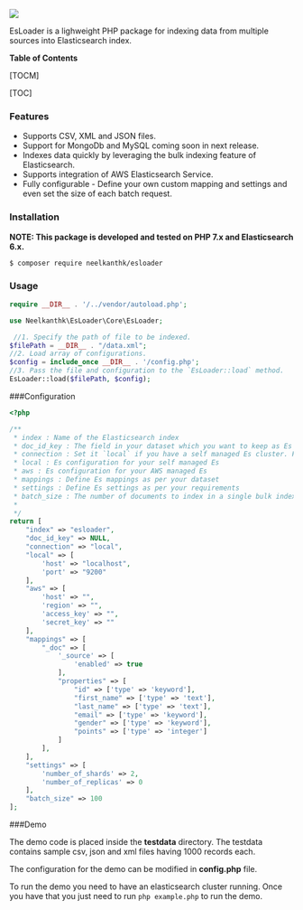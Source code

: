 ![](https://i.ibb.co/8bdmSg6/esloader-logo.png)

EsLoader is a lighweight PHP package for indexing data from multiple sources into Elasticsearch index.

**Table of Contents**

[TOCM]

[TOC]

### Features

- Supports CSV, XML and JSON files. 
- Support for MongoDb and MySQL coming soon in next release.
- Indexes data quickly by leveraging the bulk indexing feature of Elasticsearch.
- Supports integration of AWS Elasticsearch Service.
- Fully configurable - Define your own custom mapping and settings and even set the size of each batch request.

### Installation

**NOTE: This package is developed and tested on PHP 7.x and Elasticsearch 6.x.**

`$ composer require neelkanthk/esloader`

### Usage

```php
require __DIR__ . '/../vendor/autoload.php';

use Neelkanthk\EsLoader\Core\EsLoader;

 //1. Specify the path of file to be indexed.
$filePath = __DIR__ . "/data.xml"; 
//2. Load array of configurations.
$config = include_once __DIR__ . '/config.php'; 
//3. Pass the file and configuration to the `EsLoader::load` method.
EsLoader::load($filePath, $config);
```

###Configuration

```php
<?php

/**
 * index : Name of the Elasticsearch index
 * doc_id_key : The field in your dataset which you want to keep as Es document id. NULL assigns a Es auto generated id
 * connection : Set it `local` if you have a self managed Es cluster. For AWS hosted Es set it to `aws`
 * local : Es configuration for your self managed Es
 * aws : Es configuration for your AWS managed Es
 * mappings : Define Es mappings as per your dataset
 * settings : Define Es settings as per your requirements
 * batch_size : The number of documents to index in a single bulk index request
 * 
 */
return [
    "index" => "esloader",
    "doc_id_key" => NULL,
    "connection" => "local",
    "local" => [
        'host' => "localhost",
        'port' => "9200"
    ],
    "aws" => [
        'host' => "",
        'region' => "",
        'access_key' => "",
        'secret_key' => ""
    ],
    "mappings" => [
        "_doc" => [
            '_source' => [
                'enabled' => true
            ],
            "properties" => [
                "id" => ['type' => 'keyword'],
                "first_name" => ['type' => 'text'],
                "last_name" => ['type' => 'text'],
                "email" => ['type' => 'keyword'],
                "gender" => ['type' => 'keyword'],
                "points" => ['type' => 'integer']
            ]
        ],
    ],
    "settings" => [
        'number_of_shards' => 2,
        'number_of_replicas' => 0
    ],
    "batch_size" => 100
];

```

###Demo

The demo code is placed inside the **testdata** directory. The testdata contains sample csv, json and xml files having 1000 records each.

The configuration for the demo can be modified in **config.php** file.

To run the demo you need to have an elasticsearch cluster running. Once you have that you just need to run `php example.php` to run the demo.
